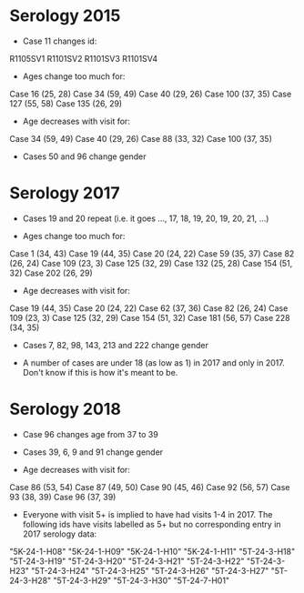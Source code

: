 # Serology 2015

- Case 11 changes id:

R1105SV1
R1101SV2
R1101SV3
R1101SV4

- Ages change too much for:

Case 16 (25, 28)
Case 34 (59, 49)
Case 40 (29, 26)
Case 100 (37, 35)
Case 127 (55, 58)
Case 135 (26, 29)

- Age decreases with visit for:

Case 34 (59, 49)
Case 40 (29, 26)
Case 88 (33, 32)
Case 100 (37, 35)

- Cases 50 and 96 change gender

# Serology 2017

- Cases 19 and 20 repeat (i.e. it goes ..., 17, 18, 19, 20, 19, 20, 21, ...)

- Ages change too much for:

Case 1 (34, 43)
Case 19 (44, 35)
Case 20 (24, 22)
Case 59 (35, 37)
Case 82 (26, 24)
Case 109 (23, 3)
Case 125 (32, 29)
Case 132 (25, 28)
Case 154 (51, 32)
Case 202 (26, 29)

- Age decreases with visit for:

Case 19 (44, 35)
Case 20 (24, 22)
Case 62 (37, 36)
Case 82 (26, 24)
Case 109 (23, 3)
Case 125 (32, 29)
Case 154 (51, 32)
Case 181 (56, 57)
Case 228 (34, 35)

- Cases 7, 82, 98, 143, 213 and 222 change gender

- A number of cases are under 18 (as low as 1)
  in 2017 and only in 2017. Don't know if this
  is how it's meant to be.

# Serology 2018

- Case 96 changes age from 37 to 39

- Cases 39, 6, 9 and 91 change gender

- Age decreases with visit for:

Case 86 (53, 54)
Case 87 (49, 50)
Case 90 (45, 46)
Case 92 (56, 57)
Case 93 (38, 39)
Case 96 (37, 39)

- Everyone with visit 5+ is implied to have had visits 1-4 in 2017. The
  following ids have visits labelled as 5+ but no corresponding entry in 2017
  serology data:

"5K-24-1-H08" "5K-24-1-H09" "5K-24-1-H10" "5K-24-1-H11" "5T-24-3-H18" "5T-24-3-H19" "5T-24-3-H20"
"5T-24-3-H21" "5T-24-3-H22" "5T-24-3-H23" "5T-24-3-H24" "5T-24-3-H25" "5T-24-3-H26" "5T-24-3-H27"
"5T-24-3-H28" "5T-24-3-H29" "5T-24-3-H30" "5T-24-7-H01"
